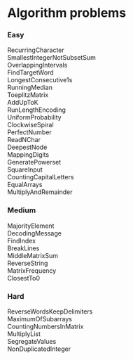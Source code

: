 # Algorithm problems  

### Easy  
RecurringCharacter  
SmallestIntegerNotSubsetSum  
OverlappingIntervals  
FindTargetWord  
LongestConsecutive1s  
RunningMedian  
ToeplitzMatrix  
AddUpToK  
RunLengthEncoding  
UniformProbability  
ClockwiseSpiral  
PerfectNumber  
ReadNChar  
DeepestNode  
MappingDigits  
GeneratePowerset  
SquareInput  
CountingCapitalLetters  
EqualArrays  
MultiplyAndRemainder  


### Medium  
MajorityElement  
DecodingMessage  
FindIndex  
BreakLines  
MiddleMatrixSum  
ReverseString  
MatrixFrequency  
ClosestTo0  


### Hard  
ReverseWordsKeepDelimiters  
MaximumOfSubarrays  
CountingNumbersInMatrix  
MultiplyList  
SegregateValues  
NonDuplicatedInteger  















